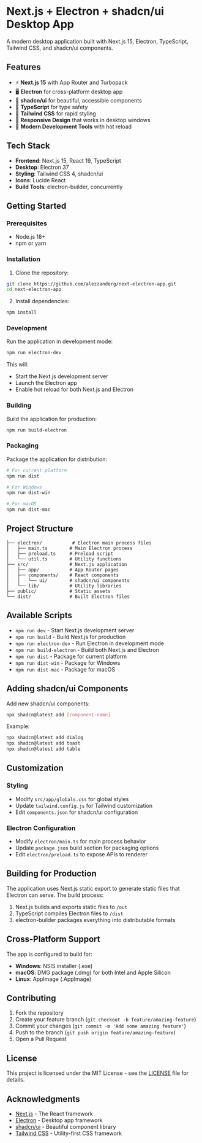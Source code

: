 # Next.js + Electron + shadcn/ui Desktop App

A modern desktop application built with Next.js 15, Electron, TypeScript, Tailwind CSS, and shadcn/ui components.

## Features

- ⚡ **Next.js 15** with App Router and Turbopack
- 🖥️ **Electron** for cross-platform desktop app
- 🎨 **shadcn/ui** for beautiful, accessible components
- 🎯 **TypeScript** for type safety
- 💨 **Tailwind CSS** for rapid styling
- 📱 **Responsive Design** that works in desktop windows
- 🔧 **Modern Development Tools** with hot reload

## Tech Stack

- **Frontend**: Next.js 15, React 19, TypeScript
- **Desktop**: Electron 37
- **Styling**: Tailwind CSS 4, shadcn/ui
- **Icons**: Lucide React
- **Build Tools**: electron-builder, concurrently

## Getting Started

### Prerequisites

- Node.js 18+ 
- npm or yarn

### Installation

1. Clone the repository:
```bash
git clone https://github.com/alezzanderg/next-electron-app.git
cd next-electron-app
```

2. Install dependencies:
```bash
npm install
```

### Development

Run the application in development mode:

```bash
npm run electron-dev
```

This will:
- Start the Next.js development server
- Launch the Electron app
- Enable hot reload for both Next.js and Electron

### Building

Build the application for production:

```bash
npm run build-electron
```

### Packaging

Package the application for distribution:

```bash
# For current platform
npm run dist

# For Windows
npm run dist-win

# For macOS
npm run dist-mac
```

## Project Structure

```
├── electron/           # Electron main process files
│   ├── main.ts        # Main Electron process
│   ├── preload.ts     # Preload script
│   └── util.ts        # Utility functions
├── src/               # Next.js application
│   ├── app/           # App Router pages
│   ├── components/    # React components
│   │   └── ui/        # shadcn/ui components
│   └── lib/           # Utility libraries
├── public/            # Static assets
└── dist/              # Built Electron files
```

## Available Scripts

- `npm run dev` - Start Next.js development server
- `npm run build` - Build Next.js for production
- `npm run electron-dev` - Run Electron in development mode
- `npm run build-electron` - Build both Next.js and Electron
- `npm run dist` - Package for current platform
- `npm run dist-win` - Package for Windows
- `npm run dist-mac` - Package for macOS

## Adding shadcn/ui Components

Add new shadcn/ui components:

```bash
npx shadcn@latest add [component-name]
```

Example:
```bash
npx shadcn@latest add dialog
npx shadcn@latest add toast
npx shadcn@latest add table
```

## Customization

### Styling
- Modify `src/app/globals.css` for global styles
- Update `tailwind.config.js` for Tailwind customization
- Edit `components.json` for shadcn/ui configuration

### Electron Configuration
- Modify `electron/main.ts` for main process behavior
- Update `package.json` build section for packaging options
- Edit `electron/preload.ts` to expose APIs to renderer

## Building for Production

The application uses Next.js static export to generate static files that Electron can serve. The build process:

1. Next.js builds and exports static files to `/out`
2. TypeScript compiles Electron files to `/dist`
3. electron-builder packages everything into distributable formats

## Cross-Platform Support

The app is configured to build for:
- **Windows**: NSIS installer (.exe)
- **macOS**: DMG package (.dmg) for both Intel and Apple Silicon
- **Linux**: AppImage (.AppImage)

## Contributing

1. Fork the repository
2. Create your feature branch (`git checkout -b feature/amazing-feature`)
3. Commit your changes (`git commit -m 'Add some amazing feature'`)
4. Push to the branch (`git push origin feature/amazing-feature`)
5. Open a Pull Request

## License

This project is licensed under the MIT License - see the [LICENSE](LICENSE) file for details.

## Acknowledgments

- [Next.js](https://nextjs.org/) - The React framework
- [Electron](https://www.electronjs.org/) - Desktop app framework
- [shadcn/ui](https://ui.shadcn.com/) - Beautiful component library
- [Tailwind CSS](https://tailwindcss.com/) - Utility-first CSS framework

